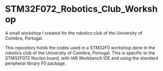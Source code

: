 # STM32F072_Robotics_Club_Workshop
A small workshop I created for the robotics club of the University of Coimbra, Portugal.


  This repository holds the codes used in a STM32F0 workshop done in the robotics club of the University of Coimbra, Portugal.
  This is specific to the STM32F072 Nucleo board, with IAR Workbench IDE and using the standard peripheral library F0 package.
  
